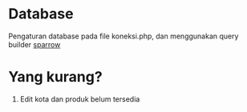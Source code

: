 # Database
Pengaturan database pada file koneksi.php, dan menggunakan query builder <a href="https://github.com/mikecao/sparrow">sparrow</a>

# Yang kurang?

1. Edit kota dan produk belum tersedia

